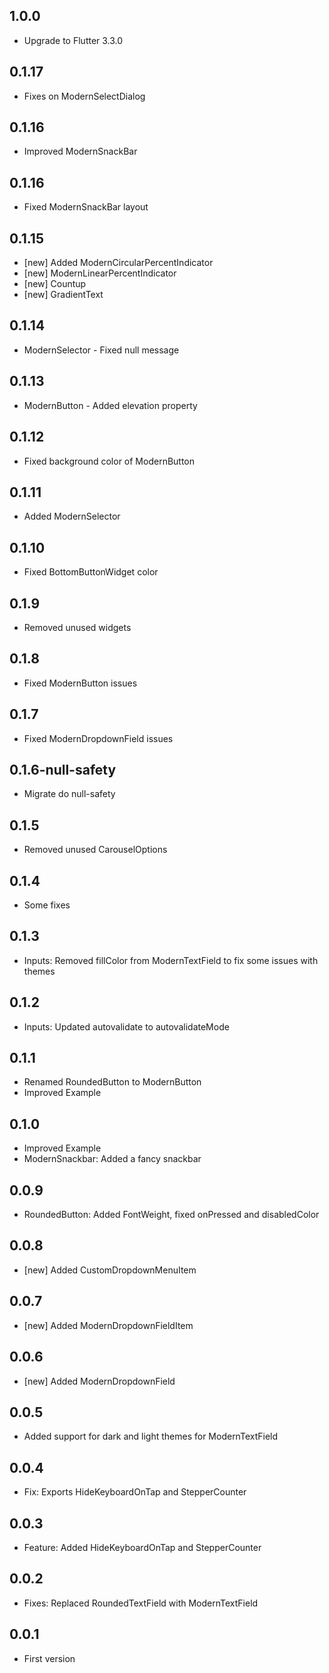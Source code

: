 ## 1.0.0
* Upgrade to Flutter 3.3.0

## 0.1.17

* Fixes on ModernSelectDialog

## 0.1.16

* Improved ModernSnackBar

## 0.1.16

* Fixed ModernSnackBar layout

## 0.1.15

* [new] Added ModernCircularPercentIndicator
* [new] ModernLinearPercentIndicator
* [new] Countup 
* [new] GradientText

## 0.1.14

* ModernSelector - Fixed null message

## 0.1.13

* ModernButton - Added elevation property

## 0.1.12

* Fixed background color of ModernButton

## 0.1.11

* Added ModernSelector

## 0.1.10

* Fixed BottomButtonWidget color

## 0.1.9

* Removed unused widgets

## 0.1.8

* Fixed ModernButton issues

## 0.1.7

* Fixed ModernDropdownField issues

## 0.1.6-null-safety 

* Migrate do null-safety

## 0.1.5

* Removed unused CarouselOptions

## 0.1.4

* Some fixes

## 0.1.3

* Inputs: Removed fillColor from ModernTextField to fix some issues with themes

## 0.1.2

* Inputs: Updated autovalidate to autovalidateMode

## 0.1.1

* Renamed RoundedButton to ModernButton
* Improved Example

## 0.1.0

* Improved Example
* ModernSnackbar: Added a fancy snackbar

## 0.0.9

* RoundedButton: Added FontWeight, fixed onPressed and disabledColor

## 0.0.8

* [new] Added CustomDropdownMenuItem

## 0.0.7

* [new] Added ModernDropdownFieldItem

## 0.0.6

* [new] Added ModernDropdownField

## 0.0.5

* Added support for dark and light themes for ModernTextField

## 0.0.4

* Fix: Exports HideKeyboardOnTap and StepperCounter

## 0.0.3

* Feature: Added HideKeyboardOnTap and StepperCounter

## 0.0.2

* Fixes: Replaced RoundedTextField with ModernTextField

## 0.0.1

* First version
